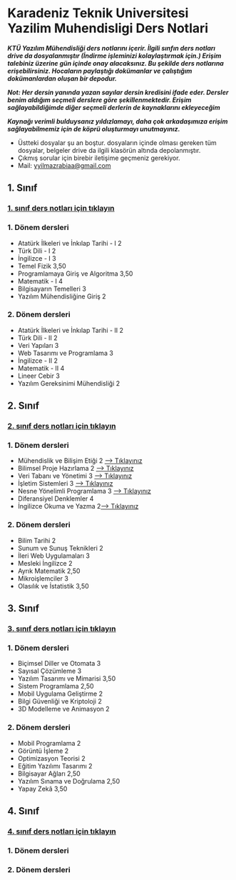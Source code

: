 # Karadeniz Teknik Universitesi Yazilim Muhendisligi Ders Notlari
***KTÜ Yazılım Mühendisliği ders notlarını içerir. İlgili sınfın ders notları drive da dosyalanmıştır (İndirme işleminizi kolaylaştırmak için.) Erişim talebiniz üzerine gün içinde onay alacaksınız. Bu şekilde ders notlarına erişebilirsiniz. Hocaların paylaştığı dokümanlar ve çalıştığım dokümanlardan oluşan bir depodur.*** 

***Not: Her dersin yanında yazan sayılar dersin kredisini ifade eder. Dersler benim aldığım seçmeli derslere göre şekillenmektedir. Erişim sağlayabildiğimde diğer seçmeli derlerin de kaynaklarını ekleyeceğim***

***Kaynağı verimli bulduysanız yıldızlamayı, daha çok arkadaşımıza erişim sağlayabilmemiz için de köprü oluşturmayı unutmayınız.***
* Üstteki dosyalar şu an boştur. dosyaların içinde olması gereken tüm dosyalar, belgeler drive da ilgili klasörün altında depolanmıştır.
* Çıkmış sorular için birebir iletişime geçmeniz gerekiyor. 
* Mail: yyilmazrabiaa@gmail.com

## 1. Sınıf
### [1. sınıf ders notları için tıklayın](https://drive.google.com/drive/folders/1Lhwr27jCRdOmonKVm2oBVRSof7MuwW9g?usp=sharing)

### 1. Dönem dersleri 
* Atatürk İlkeleri ve İnkılap Tarihi - I	2	
* Türk Dili - I	2	
* İngilizce - I	3	
* Temel Fizik	3,50
* Programlamaya Giriş ve Algoritma	3,50	
* Matematik - I	4
* Bilgisayarın Temelleri	3
* Yazılım Mühendisliğine Giriş 2
 	
### 2. Dönem dersleri
* Atatürk İlkeleri ve İnkılap Tarihi - II	2	
* Türk Dili - II	2	
* Veri Yapıları	3	
* Web Tasarımı ve Programlama	3	
* İngilizce - II	2	
* Matematik - II	4	 
* Lineer Cebir	3	
* Yazılım Gereksinimi Mühendisliği	2
  
## 2. Sınıf
### [2. sınıf ders notları için tıklayın](https://drive.google.com/drive/folders/1yx-dSXJR6-cxHJpYkMN7x0tphMJjXXDV?usp=sharing)

### 1. Dönem dersleri 
* Mühendislik ve Bilişim Etiği	2	[--> Tıklayınız](https://drive.google.com/drive/folders/16cYa0moZS3P4CAk9W5pkrzX1PxFi5ISi?usp=sharing)
* Bilimsel Proje Hazırlama	2	[--> Tıklayınız](https://drive.google.com/drive/folders/1JC-OWSqSDwuvZzpxfPnapDrTQ8XfDIbN?usp=sharing)
* Veri Tabanı ve Yönetimi	3	[--> Tıklayınız](https://drive.google.com/drive/folders/1JC-OWSqSDwuvZzpxfPnapDrTQ8XfDIbN?usp=sharing)
* İşletim Sistemleri	3	[--> Tıklayınız](https://drive.google.com/drive/folders/1qJa3eZ_NUEMfLkqb4SwN17KHfOJ_7WDP?usp=sharing)
* Nesne Yönelimli Programlama	3 [--> Tıklayınız](https://drive.google.com/drive/folders/1qJa3eZ_NUEMfLkqb4SwN17KHfOJ_7WDP?usp=sharing)
* Diferansiyel Denklemler	4	
* İngilizce Okuma ve Yazma	2[--> Tıklayınız](https://drive.google.com/drive/folders/1_nugjS-PKakqnv8dM96G7dnyZWQU7pOp?usp=sharing)

### 2. Dönem dersleri
* Bilim Tarihi	2	
* Sunum ve Sunuş Teknikleri	2	
* İleri Web Uygulamaları	3	
* Mesleki İngilizce	2	
* Ayrık Matematik	2,50	
* Mikroişlemciler	3	
* Olasılık ve İstatistik	3,50
  
## 3. Sınıf
### [3. sınıf ders notları için tıklayın](https://drive.google.com/drive/folders/1ulGFiAq1KWu2x7RERYH0l9007GRTGZUR?usp=sharing)

### 1. Dönem dersleri 
* Biçimsel Diller ve Otomata	3	
* Sayısal Çözümleme	3	
* Yazılım Tasarımı ve Mimarisi	3,50
* Sistem Programlama	2,50	
* Mobil Uygulama Geliştirme	2	
* Bilgi Güvenliği ve Kriptoloji	2	
* 3D Modelleme ve Animasyon	2

### 2. Dönem dersleri
* Mobil Programlama	2	
* Görüntü İşleme	2	
* Optimizasyon Teorisi	2	
* Eğitim Yazılımı Tasarımı	2	
* Bilgisayar Ağları	2,50	
* Yazılım Sınama ve Doğrulama	2,50	
* Yapay Zekâ	3,50
  
## 4. Sınıf
### [4. sınıf ders notları için tıklayın](https://drive.google.com/drive/folders/1HdKvowfARe4kAzH2nu_WsV7Pxc5oiOZ3?usp=sharing)

### 1. Dönem dersleri 
### 2. Dönem dersleri
